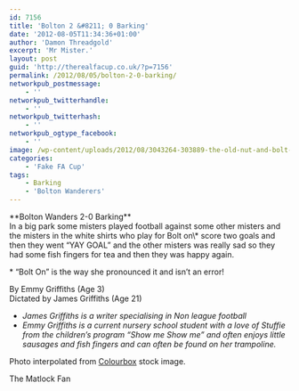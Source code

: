 ```yaml
---
id: 7156
title: 'Bolton 2 &#8211; 0 Barking'
date: '2012-08-05T11:34:36+01:00'
author: 'Damon Threadgold'
excerpt: 'Mr Mister.'
layout: post
guid: 'http://therealfacup.co.uk/?p=7156'
permalink: /2012/08/05/bolton-2-0-barking/
networkpub_postmessage:
    - ''
networkpub_twitterhandle:
    - ''
networkpub_twitterhash:
    - ''
networkpub_ogtype_facebook:
    - ''
image: /wp-content/uploads/2012/08/3043264-303889-the-old-nut-and-bolt-on-white-background-1-200x100.jpg
categories:
    - 'Fake FA Cup'
tags:
    - Barking
    - 'Bolton Wanderers'
---
```


<div>**Bolton Wanders 2-0 Barking**</div>In a big park some misters played football against some other misters and the misters in the white shirts who play for Bolt on\* score two goals and then they went “YAY GOAL” and the other misters was really sad so they had some fish fingers for tea and then they was happy again.

\* “Bolt On” is the way she pronounced it and isn’t an error!

By Emmy Griffiths (Age 3)  
Dictated by James Griffiths (Age 21)

- *James Griffiths is a writer specialising in Non league football*
- *Emmy Griffiths is a current nursery school student with a love of Stuffie from the children’s program “Show me Show me” and often enjoys little sausages and fish fingers and can often be found on her trampoline.*

Photo interpolated from [Colourbox](http://www.colourbox.com/image/the-old-nut-and-bolt-on-white-background-image-3043264) stock image.

<div></div><div></div>The Matlock Fan